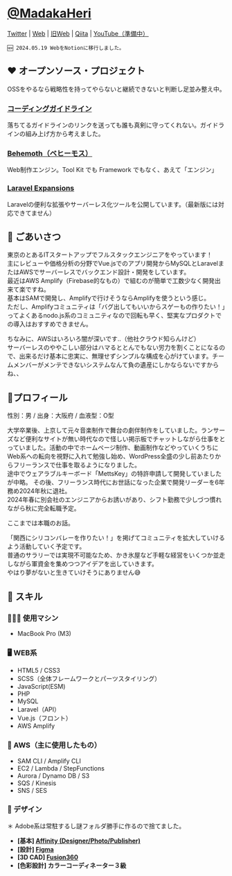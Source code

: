 # [@MadakaHeri](https://twitter.com/MadakaHeri)

[Twitter](https://twitter.com/MadakaHeri)
| [Web](https://madakaheri.notion.site/07011b4f3fc64b1a9cf107e0aae1dc85?pvs=4)
| [旧Web](https://madakaheri.github.io)
| [Qiita](https://qiita.com/MadakaHeri)
| [YouTube（準備中）](https://www.youtube.com/channel/UCdYdqeVNy9D1ZDWrE6Z6uMA)  

```
🆕 2024.05.19 WebをNotionに移行しました。
```

## ❤️ オープンソース・プロジェクト

OSSをやるなら戦略性を持ってやらないと継続できないと判断し足並み整え中。

### [コーディングガイドライン](https://github.com/madakaheri/coding-guidelines)
落ちてるガイドラインのリンクを送っても誰も真剣に守ってくれない。ガイドラインの組み上げ方から考えました。

### [Behemoth（ベヒーモス）](https://github.com/behemothjs)
Web制作エンジン。Tool Kit でも Framework でもなく、あえて「エンジン」

### [Laravel Expansions](https://github.com/laravel-expansions)
Laravelの便利な拡張やサーバーレス化ツールを公開しています。（最新版には対応できてません）


## 📣 ごあいさつ

東京のとあるITスタートアップでフルスタックエンジニアをやっています！  
主にレビューや価格分析の分野でVue.jsでのアプリ開発からMySQLとLaravelまたはAWSでサーバーレスでバックエンド設計・開発をしています。  
最近はAWS Amplify（Firebase的なもの）で組むのが簡単で工数少なく開発出来て楽ですね。  
基本はSAMで開発し、Amplifyで行けそうならAmplifyを使うという感じ。  
ただし、Amplifyコミュニティは「バグ出してもいいからスゲーもの作りたい！」ってよくあるnodo.js系のコミュニティなので回転も早く、堅実なプロダクトでの導入はおすすめできません。

ちなみに、AWSはいろいろ闇が深いです..（他社クラウド知らんけど）  
サーバーレスのややこしい部分はハマるととんでもない労力を割くことになるので、出来るだけ基本に忠実に、無理せずシンプルな構成を心がけています。チームメンバーがメンテできないシステムなんて負の遺産にしかならないですからね、、


## 👀プロフィール

性別：男 / 出身：大阪府 / 血液型：O型

大学卒業後、上京して元々音楽制作で舞台の劇伴制作をしていました。ランサーズなど便利なサイトが無い時代なので怪しい掲示板でチャットしながら仕事をとっていました。活動の中でホームページ制作、動画制作などやっていくうちにWeb系への転向を視野に入れて勉強し始め、WordPress全盛の少し前あたりからフリーランスで仕事を取るようになりました。  
途中でウェアラブルキーボード「MettsKey」の特許申請して開発していましたが中略。
その後、フリーランス時代にお世話になった企業で開発リーダーを6年務め2024年秋に退社。  
2024年春に別会社のエンジニアからお誘いがあり、シフト勤務で少しづつ慣れながら秋に完全転職予定。  

ここまでは本職のお話。

「関西にシリコンバレーを作りたい！」を掲げてコミュニティを拡大していけるよう活動していく予定です。  
普通のサラリーでは実現不可能なため、かき氷屋など手軽な経営をいくつか並走しながら軍資金を集めつつアイデアを出していきます。  
やはり夢がないと生きていけそうにありません😅

## 🌱 スキル

### 🧑🏻‍💻 使用マシン
- MacBook Pro (M3)

### 🖥 WEB系
- HTML5 / CSS3
- SCSS（全体フレームワークとパーツスタイリング）
- JavaScript(ESM)
- PHP
- MySQL
- Laravel（API）
- Vue.js（フロント）
- AWS Amplify

### 🦄 AWS（主に使用したもの）
- SAM CLI / Amplify CLI
- EC2 / Lambda / StepFunctions
- Aurora / Dynamo DB / S3
- SQS / Kinesis
- SNS /  SES

### 🎨 デザイン
＊ Adobe系は常駐するし謎フォルダ勝手に作るので捨てました。
- **[基本] [Affinity (Designer/Photo/Publisher)](https://affinity.serif.com)**
- **[設計] [Figma](https://www.figma.com)**
- **[3D CAD] [Fusion360](https://www.autodesk.co.jp/products/fusion-360)**
- **[色彩設計] カラーコーディネーター３級**
